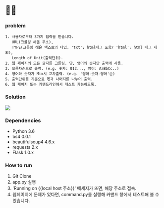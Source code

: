 # 🐱‍👤

### problem

    1. 사용자로부터 3가지 입력을 받습니다.
       URL(크롤링 해올 주소), 
       TYPE(크롤링 해온 텍스트의 타입. 'txt'; html태그 포함/ 'html'; html 태그 제외), 
       Length of Unit(출력단위).
    2. 웹 페이지의 모든 글자를 크롤링. 단, 영어와 숫자만 출력에 사용.
    3. 오름차순으로 출력. (e.g. 숫자: 012..., 영어: AaBbCc..)
    4. 영어와 숫자가 Mix시 교차출력. (e.g. '영어-숫자-영어'순)
    5. 출력단위를 기준으로 몫과 나머지를 나누어 출력.
    6. 웹 페이지 또는 커맨드라인에서 테스트 가능하도록.


### Solution

<img src="https://github.com/minh364/HTML_THEIF/blob/master/image/screenshot.png">


### Dependencies
- Python 3.6
- bs4 0.0.1
- beautifulsoup4 4.6.x
- requests 2.x
- Flask 1.0.x

### How to run
1. Git Clone
2. app.py 실행
3. 'Running on {{local host 주소}}' 메세지가 뜨면, 해당 주소로 접속.
4. 웹페이지에 문제가 있다면, command.py를 실행해 커맨드 창에서 테스트해 볼 수 있습니다.
